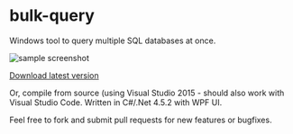 # bulk-query
Windows tool to query multiple SQL databases at once.

![sample screenshot](https://cloud.githubusercontent.com/assets/19631132/22623806/ba726d24-ebcc-11e6-8cc0-c34b5391ff5e.png)

[Download latest version](https://github.com/tloten/bulk-query/releases/download/v1.0/BulkQuery-1.0.zip)

Or, compile from source (using Visual Studio 2015 - should also work with Visual Studio Code. Written in C#/.Net 4.5.2 with WPF UI.

Feel free to fork and submit pull requests for new features or bugfixes.
